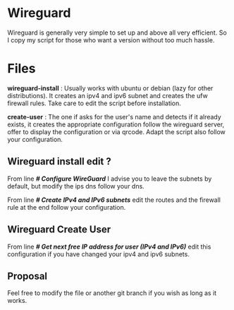 # Wireguard

Wireguard is generally very simple to set up and above all very efficient. So I copy my script for those who want a version without too much hassle.


# Files

**wireguard-install** : Usually works with ubuntu or debian (lazy for other distributions).
It creates an ipv4 and ipv6 subnet and creates the ufw firewall rules. Take care to edit the script before installation.

**create-user** : The one if asks for the user's name and detects if it already exists, it creates the appropriate configuration follow the wireguard server, offer to display the configuration or via qrcode. Adapt the script also follow your configuration.

## Wireguard install edit ?

From line ***# Configure WireGuard*** I advise you to leave the subnets by default, but modify the ips dns follow your dns.

From line ***# Create IPv4 and IPv6 subnets***  edit the routes and the firewall rule at the end follow your configuration.

## Wireguard Create User

From line ***# Get next free IP address for user (IPv4 and IPv6)***  edit this configuration if you have changed your ipv4 and ipv6 subnets.

## Proposal
Feel free to modify the file or another git branch if you wish as long as it works.